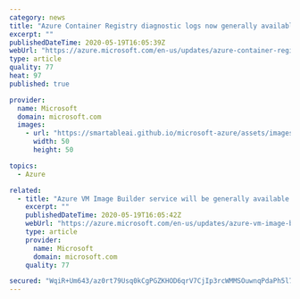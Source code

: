 ```yaml
---
category: news
title: "Azure Container Registry diagnostic logs now generally available"
excerpt: ""
publishedDateTime: 2020-05-19T16:05:39Z
webUrl: "https://azure.microsoft.com/en-us/updates/azure-container-registry-diagnostic-logs-now-generally-available/"
type: article
quality: 77
heat: 97
published: true

provider:
  name: Microsoft
  domain: microsoft.com
  images:
    - url: "https://smartableai.github.io/microsoft-azure/assets/images/organizations/microsoft.com-50x50.jpg"
      width: 50
      height: 50

topics:
  - Azure

related:
  - title: "Azure VM Image Builder service will be generally available Q3 2020"
    excerpt: ""
    publishedDateTime: 2020-05-19T16:05:42Z
    webUrl: "https://azure.microsoft.com/en-us/updates/azure-vm-image-builder-service-will-be-generally-available-june-2020/"
    type: article
    provider:
      name: Microsoft
      domain: microsoft.com
    quality: 77

secured: "WqiR+Um643/az0rt79Usq0kCgPGZKHOD6qrV7CjIp3rcWMMSOuwnqPdaPh5l7K86Njc2kbg1BW72gzWV/vNlJ0IzPQYozR0LbvamXjVb4xVW3XVF6Teinkk+D5mpWoniApPbGQ6U0/+Eiohrtrvuk2Zja8cy4XDLFHOWXZWG429KilJeYFh2F4FKPM1l28sz8MS6oG6iy0d6wTkORitnzNOY94aIVYZ7A/jbY8Mt5pEkyPo7kWYHV/MXB+wIcJA9QL6OcjKz/SoDyYve0H4quKM3gh7FjOTkDoK6pskMc80DxToNjL+T/8l98H7VRWeouL7PRwF5AnuIDAXRTINcpg==;U341ayGlpByUxWPH/T9+ew=="
---
```


